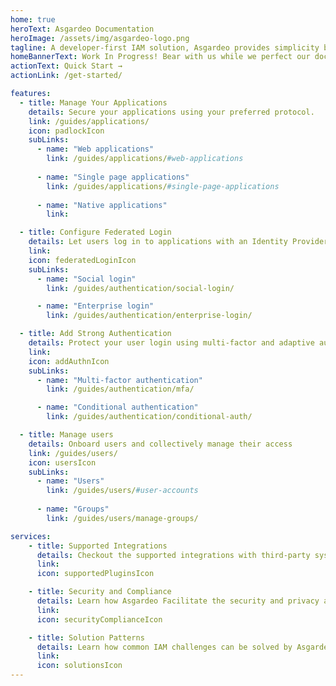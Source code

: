 ```yaml
---
home: true
heroText: Asgardeo Documentation
heroImage: /assets/img/asgardeo-logo.png
tagline: A developer-first IAM solution, Asgardeo provides simplicity by integrating easily to any application, supporting even the unique and complex requirements.
homeBannerText: Work In Progress! Bear with us while we perfect our documentation for you.
actionText: Quick Start →
actionLink: /get-started/

features:
  - title: Manage Your Applications
    details: Secure your applications using your preferred protocol.
    link: /guides/applications/
    icon: padlockIcon
    subLinks:
      - name: "Web applications"
        link: /guides/applications/#web-applications
          
      - name: "Single page applications"
        link: /guides/applications/#single-page-applications
      
      - name: "Native applications"
        link: 

  - title: Configure Federated Login
    details: Let users log in to applications with an Identity Provider of their choice.
    link: 
    icon: federatedLoginIcon
    subLinks:
      - name: "Social login"
        link: /guides/authentication/social-login/

      - name: "Enterprise login"
        link: /guides/authentication/enterprise-login/

  - title: Add Strong Authentication
    details: Protect your user login using multi-factor and adaptive authentication.
    link:
    icon: addAuthnIcon
    subLinks:
      - name: "Multi-factor authentication"
        link: /guides/authentication/mfa/

      - name: "Conditional authentication"
        link: /guides/authentication/conditional-auth/

  - title: Manage users
    details: Onboard users and collectively manage their access
    link: /guides/users/
    icon: usersIcon
    subLinks:
      - name: "Users"
        link: /guides/users/#user-accounts
      
      - name: "Groups"
        link: /guides/users/manage-groups/

services:
    - title: Supported Integrations
      details: Checkout the supported integrations with third-party systems to customize your identity flows.
      link:
      icon: supportedPluginsIcon

    - title: Security and Compliance
      details: Learn how Asgardeo Facilitate the security and privacy aspects of consumer identity and access management (CIAM).
      link:
      icon: securityComplianceIcon

    - title: Solution Patterns 
      details: Learn how common IAM challenges can be solved by Asgardeo and how you can meet your identity management needs.
      link:
      icon: solutionsIcon
---
```


